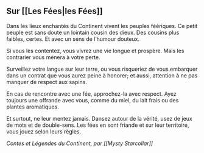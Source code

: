## **Sur [[Les Fées|les Fées]]**

Dans les lieux enchantés du Continent vivent les peuples féériques. Ce petit peuple est sans doute un lointain cousin des dieux. Des cousins plus faibles, certes. Et avec un sens de l’humour douteux.

Si vous les contentez, vous vivrez une vie longue et prospère. Mais les contrarier vous mènera à votre perte.

Surveillez votre langue sur leur terre, ou vous risqueriez de vous embarquer dans un contrat que vous aurez peine à honorer; et aussi, attention à ne pas manquer de respect aux sapins.

En cas de rencontre avec une fée, approchez-la avec respect. Ayez toujours une offrande avec vous, comme du miel, du lait frais ou des plantes aromatiques.

Et surtout, ne leur mentez jamais. Dansez autour de la vérité, usez de jeux de mots et de double-sens. Les fées en sont friande et sur leur territoire, vous jouez selon leurs règles.

*Contes et Légendes du Continent, par [[Mysty Starcollar]]*